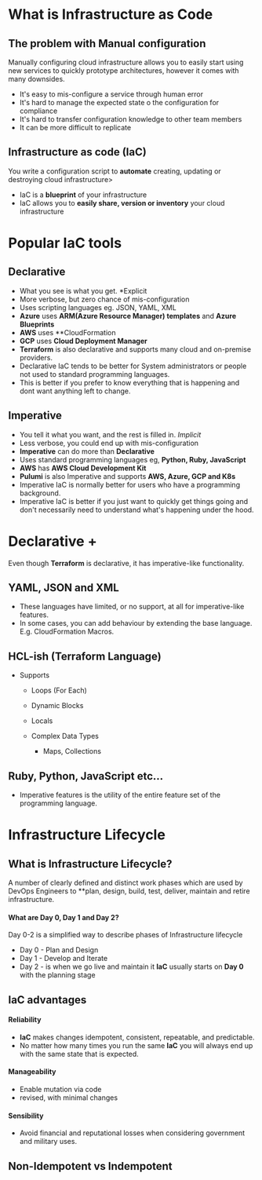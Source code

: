 # What is Infrastructure as Code
## The problem with Manual configuration
Manually configuring cloud infrastructure allows you to easily start using new services to quickly prototype architectures, however it comes with many downsides.
- It's easy to mis-configure a service through human error
- It's hard to manage the expected state o the configuration for compliance
- It's hard to transfer configuration knowledge to other team members
- It can be more difficult to replicate

## Infrastructure as code (**IaC**)
You write a configuration script to **automate** creating, updating or destroying cloud infrastructure>
- IaC is a **blueprint** of your infrastructure
- IaC allows you to **easily share, version or inventory** your cloud infrastructure

# Popular IaC tools

## Declarative
- What you see is what you get. *Explicit
- More verbose, but zero chance of mis-configuration
- Uses scripting languages eg. JSON, YAML, XML
- **Azure** uses **ARM(Azure Resource Manager) templates** and **Azure Blueprints**
- **AWS** uses **CloudFormation
- **GCP** uses **Cloud Deployment Manager**
- **Terraform** is also declarative and supports many cloud and on-premise providers.
- Declarative IaC tends to be better for System administrators or people not used to standard programming languages.
- This is better if you prefer to know everything that is happening and dont want anything left to change.

## Imperative
- You tell it what you want, and the rest is filled in. *Implicit*
- Less verbose, you could end up with mis-configuration
- **Imperative** can do more than **Declarative**
- Uses standard programming languages eg, **Python, Ruby, JavaScript**
- **AWS** has **AWS Cloud Development Kit**
- **Pulumi** is also Imperative and supports **AWS, Azure, GCP and K8s**
- Imperative IaC is normally better for users who have a programming background.
- Imperative IaC is better if you just want to quickly get things going and don't necessarily need to understand what's happening under the hood.

# Declarative +

Even though **Terraform** is declarative, it has imperative-like functionality.
## **YAML, JSON and XML** 
- These languages have limited, or no support, at all for imperative-like features.
- In some cases, you can add behaviour by extending the base language. E.g. CloudFormation Macros.

## HCL-ish (Terraform Language)
- Supports
	- Loops (For Each)
	- Dynamic Blocks
	- Locals

	- Complex Data Types
		- Maps, Collections

## **Ruby, Python, JavaScript etc...**
- Imperative features is the utility of the entire feature set of the programming language.

# Infrastructure Lifecycle

## What is Infrastructure Lifecycle?
A number of clearly defined and distinct work phases which are used by DevOps Engineers to **plan, design, build, test, deliver, maintain and retire infrastructure.

#### What are Day 0, Day 1 and Day 2?
Day 0-2 is a simplified way to describe phases of Infrastructure lifecycle
- Day 0 - Plan and Design
- Day 1 - Develop and Iterate
- Day 2 - is when we go live and maintain it
**IaC** usually starts on **Day 0** with the planning stage

## IaC advantages

#### Reliability
- **IaC** makes changes idempotent, consistent, repeatable, and predictable.
- No matter how many times you run the same **IaC** you will always end up with the same state that is expected.

#### Manageability
- Enable mutation via code
- revised, with minimal changes

#### Sensibility
- Avoid financial and reputational losses when considering government and military uses.

## Non-Idempotent vs Indempotent